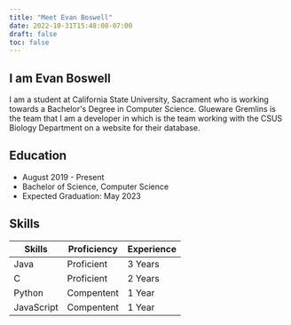 ```yaml
---
title: "Meet Evan Boswell"
date: 2022-10-31T15:48:08-07:00
draft: false
toc: false
---
```


## I am Evan Boswell

I am a student at California State University, Sacrament who is working towards a Bachelor's Degree in Computer Science. Glueware Gremlins is the team that I am a developer in which is the team working with the CSUS Biology Department on a website for their database.

## Education
- August 2019 - Present
- Bachelor of Science, Computer Science
- Expected Graduation: May 2023

## Skills

| Skills | Proficiency | Experience |
| --- | --- | --- |
| Java | Proficient | 3 Years |
| C | Proficient | 2 Years |
| Python | Compentent | 1 Year |
| JavaScript | Compentent | 1 Year | 